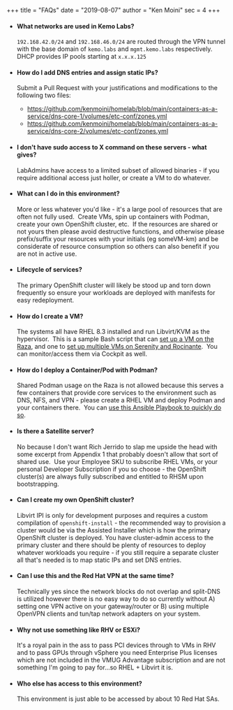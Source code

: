 +++
title = "FAQs"
date = "2019-08-07"
author = "Ken Moini"
sec = 4
+++


- #### What networks are used in Kemo Labs?

  `192.168.42.0/24` and `192.168.46.0/24` are routed through the VPN tunnel with the base domain of `kemo.labs` and `mgmt.kemo.labs` respectively.  DHCP provides IP pools starting at `x.x.x.125`

- #### How do I add DNS entries and assign static IPs?

  Submit a Pull Request with your justifications and modifications to the following two files:

  - https://github.com/kenmoini/homelab/blob/main/containers-as-a-service/dns-core-1/volumes/etc-conf/zones.yml
  - https://github.com/kenmoini/homelab/blob/main/containers-as-a-service/dns-core-2/volumes/etc-conf/zones.yml

- #### I don't have sudo access to X command on these servers - what gives?

  LabAdmins have access to a limited subset of allowed binaries - if you require additional access just holler, or create a VM to do whatever.

- #### What can I do in this environment?

  More or less whatever you'd like - it's a large pool of resources that are often not fully used.  Create VMs, spin up containers with Podman, create your own OpenShift cluster, etc.  If the resources are shared or not yours then please avoid destructive functions, and otherwise please prefix/suffix your resources with your initials (eg someVM-km) and be considerate of resource consumption so others can also benefit if you are not in active use.

- #### Lifecycle of services?

  The primary OpenShift cluster will likely be stood up and torn down frequently so ensure your workloads are deployed with manifests for easy redeployment.

- #### How do I create a VM?

  The systems all have RHEL 8.3 installed and run Libvirt/KVM as the hypervisor.  This is a sample Bash script that can [set up a VM on the Raza](https://github.com/kenmoini/homelab/blob/main/bash_scripts/setup_idm.sh), and one to [set up multiple VMs on Serenity and Rocinante](https://github.com/kenmoini/homelab/blob/main/bash_scripts/ocp4_ai_virt-install.sh).  You can monitor/access them via Cockpit as well.

- #### How do I deploy a Container/Pod with Podman?

  Shared Podman usage on the Raza is not allowed because this serves a few containers that provide core services to the environment such as DNS, NFS, and VPN - please create a RHEL VM and deploy Podman and your containers there.  You can [use this Ansible Playbook to quickly do so](https://github.com/kenmoini/homelab/blob/main/ansible-collections/deploy-podman.yml).

- #### Is there a Satellite server?

  No because I don't want Rich Jerrido to slap me upside the head with some excerpt from Appendix 1 that probably doesn't allow that sort of shared use.  Use your Employee SKU to subscribe RHEL VMs, or your personal Developer Subscription if you so choose - the OpenShift cluster(s) are always fully subscribed and entitled to RHSM upon bootstrapping.

- #### Can I create my own OpenShift cluster?

  Libvirt IPI is only for development purposes and requires a custom compilation of `openshift-install` - the recommended way to provision a cluster would be via the Assisted Installer which is how the primary OpenShift cluster is deployed.
You have cluster-admin access to the primary cluster and there should be plenty of resources to deploy whatever workloads you require - if you still require a separate cluster all that's needed is to map static IPs and set DNS entries.

- #### Can I use this and the Red Hat VPN at the same time?

  Technically yes since the network blocks do not overlap and split-DNS is utilized however there is no easy way to do so currently without A) setting one VPN active on your gateway/router or B) using multiple OpenVPN clients and tun/tap network adapters on your system.

- #### Why not use something like RHV or ESXi?

  It's a royal pain in the ass to pass PCI devices through to VMs in RHV and to pass GPUs through vSphere you need Enterprise Plus licenses which are not included in the VMUG Advantage subscription and are not something I'm going to pay for...so RHEL + Libvirt it is.

- #### Who else has access to this environment?

  This environment is just able to be accessed by about 10 Red Hat SAs.